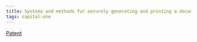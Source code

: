 ```yaml
---
title: Systems and methods for securely generating and printing a document
tags: capital-one
---
```

[Patent](https://patents.google.com/patent/US11797974B2/en)